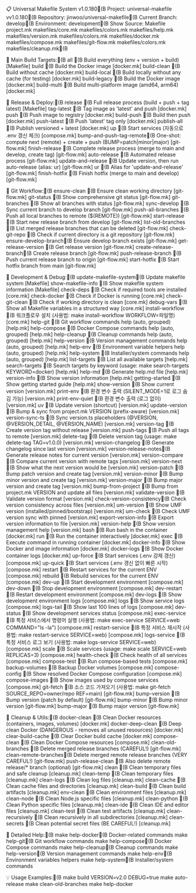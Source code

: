 
📋 Universal Makefile System v1.0.180(B
Project: universal-makefile vv1.0.180(B
Repository: jinwoo/universal-makefile(B
Current Branch: develop(B
Environment: development(B
Show Source:  Makefile project.mk makefiles/core.mk makefiles/colors.mk makefiles/help.mk makefiles/version.mk makefiles/colors.mk makefiles/docker.mk makefiles/compose.mk makefiles/git-flow.mk makefiles/colors.mk makefiles/cleanup.mk(B

🎯 Main Build Targets:(B
  all                 (B Build everything (env + version + build)  [Makefile]
  build               (B Build the Docker image  [docker.mk]
  build-clean         (B Build without cache  [docker.mk]
  build-local         (B Build locally without any cache (for testing)  [docker.mk]
  build-legacy        (B Build the Docker image  [docker.mk]
  build-multi         (B Build multi-platform image (amd64, arm64)  [docker.mk]

🚀 Release & Deploy:(B
  release             (B Full release process (build + push + tag latest)  [Makefile]
  tag-latest          (B Tag image as 'latest' and push  [docker.mk]
  push                (B Push image to registry  [docker.mk]
  build-push          (B Build then push  [docker.mk]
  push-latest         (B Push 'latest' tag only  [docker.mk]
  publish-all         (B Publish versioned + latest  [docker.mk]
  up                  (B Start services (자동으로 .env 갱신 체크)	  [compose.mk]
  bump-and-push-tag-remote(B One-shot: compute next (remote) + create + push (BUMP=patch|minor|major)  [git-flow.mk]
  finish-release      (B Complete release process (merge to main and develop, create tag)  [git-flow.mk]
  auto-release        (B Automated release process  [git-flow.mk]
  update-and-release  (B Update version, then run auto-release (alias: ur)  [git-flow.mk]
  ur                  (B Alias for 'update-and-release'  [git-flow.mk]
  finish-hotfix       (B Finish hotfix (merge to main and develop)  [git-flow.mk]

🌿 Git Workflow:(B
  ensure-clean        (B Ensure clean working directory  [git-flow.mk]
  git-status          (B Show comprehensive git status  [git-flow.mk]
  git-branches        (B Show all branches with status  [git-flow.mk]
  sync-develop        (B Sync current branch to develop branch  [git-flow.mk]
  push-all-branches   (B Push all local branches to remote ($(REMOTE))  [git-flow.mk]
  start-release       (B Start new release branch from develop  [git-flow.mk]
  list-old-branches   (B List merged release branches that can be deleted  [git-flow.mk]
  check-git-repo      (B Check if current directory is a git repository  [git-flow.mk]
  ensure-develop-branch(B Ensure develop branch exists  [git-flow.mk]
  get-release-version (B Get release version  [git-flow.mk]
  create-release-branch(B Create release branch  [git-flow.mk]
  push-release-branch (B Push current release branch to origin  [git-flow.mk]
  start-hotfix        (B Start hotfix branch from main  [git-flow.mk]

🔧 Development & Debug:(B
  update-makefile-system(B Update makefile system  [Makefile]
  show-makefile-info  (B Show makefile system information  [Makefile]
  check-deps          (B Check if required tools are installed  [core.mk]
  check-docker        (B Check if Docker is running  [core.mk]
  check-git-clean     (B Check if working directory is clean  [core.mk]
  debug-vars          (B Show all Makefile variables in a structured way  [core.mk]
  install-workflow    (B 워크플로우 설치 (사용법: make install-workflow WORKFLOW=파일명)  [core.mk]
  help-git            (B Git workflow commands help (auto, grouped)  [help.mk]
  help-compose        (B Docker Compose commands help (auto, grouped)  [help.mk]
  help-cleanup        (B Cleanup commands help (auto, grouped)  [help.mk]
  help-version        (B Version management commands help (auto, grouped)  [help.mk]
  help-env            (B Environment variable helpers help (auto, grouped)  [help.mk]
  help-system         (B Installer/system commands help (auto, grouped)  [help.mk]
  list-targets        (B List all available targets  [help.mk]
  search-targets      (B Search targets by keyword (usage: make search-targets KEYWORD=docker)  [help.mk]
  help-md             (B Generate help.md file  [help.mk]
  version-info        (B Show version information  [help.mk]
  getting-started     (B Show getting started guide  [help.mk]
  show-version        (B Show current version	  [version.mk]
  print-env           (B 환경 변수 출력 (SILENT_MODE=1로 로그 숨김 가능)  [version.mk]
  print-env-quiet     (B 환경 변수 출력 (로그 없이)  [version.mk]
  uv                  (B Update version (shortcut)  [version.mk]
  update-version      (B Bump & sync from project.mk VERSION (prefix-aware)  [version.mk]
  version-sync-ts     (B Sync version.ts placeholders (@VERSION, @VERSION_DETAIL, @VERSION_NAME)  [version.mk]
  version-tag         (B Create version tag without release  [version.mk]
  push-tags           (B Push all tags to remote  [version.mk]
  delete-tag          (B Delete version tag (usage: make delete-tag TAG=v1.0.0)	  [version.mk]
  version-changelog   (B Generate changelog since last version  [version.mk]
  version-release-notes(B Generate release notes for current version  [version.mk]
  version-compare     (B Compare current version with remote tags  [version.mk]
  version-next        (B Show what the next version would be  [version.mk]
  version-patch       (B Bump patch version and create tag  [version.mk]
  version-minor       (B Bump minor version and create tag  [version.mk]
  version-major       (B Bump major version and create tag  [version.mk]
  bump-from-project   (B Bump from project.mk VERSION and update all files  [version.mk]
  validate-version    (B Validate version format  [version.mk]
  check-version-consistency(B Check version consistency across files  [version.mk]
  um-version          (B Show UMF version (installed/pinned/bootstrap)  [version.mk]
  um-check            (B Check UMF version sync with pinned  [version.mk]
  export-version-info (B Export version information to file  [version.mk]
  version-help        (B Show version management help  [version.mk]
  bash                (B Run bash in the container  [docker.mk]
  run                 (B Run the container interactively  [docker.mk]
  exec                (B Execute command in running container  [docker.mk]
  docker-info         (B Show Docker and image information  [docker.mk]
  docker-logs         (B Show Docker container logs  [docker.mk]
  up-force            (B Start services (.env 강제 갱신)  [compose.mk]
  up-quick            (B Start services (.env 갱신 없이 빠른 시작)  [compose.mk]
  restart             (B Restart services for the current ENV  [compose.mk]
  rebuild             (B Rebuild services for the current ENV  [compose.mk]
  dev-up              (B Start development environment  [compose.mk]
  dev-down            (B Stop development environment  [compose.mk]
  dev-restart         (B Restart development environment  [compose.mk]
  dev-logs            (B Show development environment logs  [compose.mk]
  logs                (B Show service logs  [compose.mk]
  logs-tail           (B Show last 100 lines of logs  [compose.mk]
  dev-status          (B Show development services status  [compose.mk]
  exec-service        (B 특정 서비스에서 명령어 실행 (사용법: make exec-service SERVICE=web COMMAND="ls -la")  [compose.mk]
  restart-service     (B 특정 서비스 재시작 (사용법: make restart-service SERVICE=web)  [compose.mk]
  logs-service        (B 특정 서비스 로그 보기 (사용법: make logs-service SERVICE=web)  [compose.mk]
  scale               (B Scale services (usage: make scale SERVICE=web REPLICAS=3)  [compose.mk]
  health-check        (B Check health of all services  [compose.mk]
  compose-test        (B Run compose-based tests  [compose.mk]
  backup-volumes      (B Backup Docker volumes  [compose.mk]
  compose-config      (B Show resolved Docker Compose configuration  [compose.mk]
  compose-images      (B Show images used by compose services  [compose.mk]
  git-fetch           (B 소스 코드 가져오기 (사용법: make git-fetch SOURCE_REPO=owner/repo REF=main)  [git-flow.mk]
  bump-version        (B Bump version (patch by default)  [git-flow.mk]
  bump-minor          (B Bump minor version  [git-flow.mk]
  bump-major          (B Bump major version  [git-flow.mk]

🧹 Cleanup & Utils:(B
  docker-clean        (B Clean Docker resources (containers, images, volumes)  [docker.mk]
  docker-deep-clean   (B Deep clean Docker (DANGEROUS - removes all unused resources)  [docker.mk]
  clear-build-cache   (B Clear Docker build cache  [docker.mk]
  compose-clean       (B Clean Docker Compose resources  [compose.mk]
  clean-old-branches  (B Delete merged release branches (CAREFUL!)  [git-flow.mk]
  clean-remote-branches(B Delete merged remote release branches (VERY CAREFUL!)  [git-flow.mk]
  push-release-clean  (B Also delete remote release/* branch (optional)  [git-flow.mk]
  clean               (B Clean temporary files and safe cleanup  [cleanup.mk]
  clean-temp          (B Clean temporary files  [cleanup.mk]
  clean-logs          (B Clean log files  [cleanup.mk]
  clean-cache         (B Clean cache files and directories  [cleanup.mk]
  clean-build         (B Clean build artifacts  [cleanup.mk]
  env-clean           (B Clean environment files  [cleanup.mk]
  clean-node          (B Clean Node.js specific files  [cleanup.mk]
  clean-python        (B Clean Python specific files  [cleanup.mk]
  clean-ide           (B Clean IDE and editor files  [cleanup.mk]
  clean-test          (B Clean test artifacts  [cleanup.mk]
  clean-recursively   (B Clean recursively in all subdirectories  [cleanup.mk]
  clean-secrets       (B Clean potential secret files (BE CAREFUL!)  [cleanup.mk]

📖 Detailed Help:(B
  make help-docker(B     Docker-related commands
  make help-git(B        Git workflow commands
  make help-compose(B    Docker Compose commands
  make help-cleanup(B    Cleanup commands
  make help-version(B    Version management commands
  make help-env(B        Environment variables helpers
  make help-system(B     Installer/system commands

💡 Usage Examples:(B
  make build VERSION=v2.0 DEBUG=true
  make auto-release
  make clean-old-branches
  make help-docker
